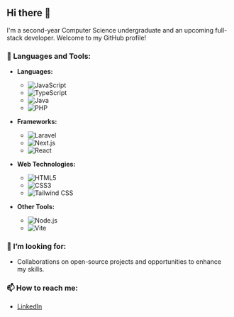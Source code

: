 ## Hi there 👋

I'm a second-year Computer Science undergraduate and an upcoming full-stack developer. Welcome to my GitHub profile!

### 🌱 Languages and Tools:
- **Languages:**
  - ![JavaScript](https://img.shields.io/badge/-JavaScript-F7DF1E?style=flat-square&logo=javascript&logoColor=000000)
  - ![TypeScript](https://img.shields.io/badge/-TypeScript-007ACC?style=flat-square&logo=typescript&logoColor=FFFFFF)
  - ![Java](https://img.shields.io/badge/-Java-007396?style=flat-square&logo=java&logoColor=FFFFFF)
  - ![PHP](https://img.shields.io/badge/-PHP-777BB4?style=flat-square&logo=php&logoColor=FFFFFF)

- **Frameworks:**
  - ![Laravel](https://img.shields.io/badge/-Laravel-EF2D2E?style=flat-square&logo=laravel&logoColor=FFFFFF)
  - ![Next.js](https://img.shields.io/badge/-Next.js-000000?style=flat-square&logo=next.js&logoColor=FFFFFF)
  - ![React](https://img.shields.io/badge/-React-61DAFB?style=flat-square&logo=react&logoColor=000000)

- **Web Technologies:**
  - ![HTML5](https://img.shields.io/badge/-HTML5-E34F26?style=flat-square&logo=html5&logoColor=FFFFFF)
  - ![CSS3](https://img.shields.io/badge/-CSS3-1572B6?style=flat-square&logo=css3&logoColor=FFFFFF)
  - ![Tailwind CSS](https://img.shields.io/badge/-Tailwind%20CSS-06B6D4?style=flat-square&logo=tailwind-css&logoColor=FFFFFF)

- **Other Tools:**
  - ![Node.js](https://img.shields.io/badge/-Node.js-339933?style=flat-square&logo=node.js&logoColor=FFFFFF)
  - ![Vite](https://img.shields.io/badge/-Vite-646CFF?style=flat-square&logo=vite&logoColor=FFFFFF)

### 🤔 I’m looking for:
- Collaborations on open-source projects and opportunities to enhance my skills.

### 📫 How to reach me:
- [LinkedIn](https://www.linkedin.com/in/lashane-yureshka-946422297/)

